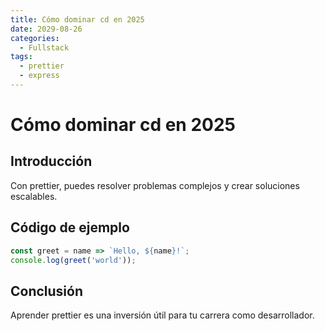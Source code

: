 ```yaml
---
title: Cómo dominar cd en 2025
date: 2029-08-26
categories:
  - Fullstack
tags:
  - prettier
  - express
---
```


# Cómo dominar cd en 2025

## Introducción

Con prettier, puedes resolver problemas complejos y crear soluciones escalables.

## Código de ejemplo

```javascript
const greet = name => `Hello, ${name}!`;
console.log(greet('world'));
```

## Conclusión

Aprender prettier es una inversión útil para tu carrera como desarrollador.